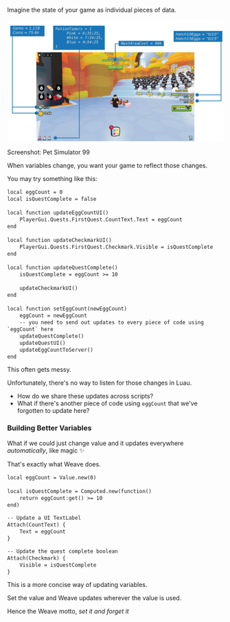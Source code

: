 Imagine the state of your game as individual pieces of data.

![An example of a game's UI, with some variables labelled and linked to parts of the UI.](assets/Game-UI-Variables-Dark.png)

<figcaption>Screenshot: Pet Simulator 99</figcaption>

When variables change, you want your game to reflect those changes.

You may try something like this:

```luau
local eggCount = 0
local isQuestComplete = false

local function updateEggCountUI()
	PlayerGui.Quests.FirstQuest.CountText.Text = eggCount
end

local function updateCheckmarkUI()
	PlayerGui.Quests.FirstQuest.Checkmark.Visible = isQuestComplete
end

local function updateQuestComplete()
	isQuestComplete = eggCount >= 10

	updateCheckmarkUI()
end

local function setEggCount(newEggCount)
	eggCount = newEggCount
	-- you need to send out updates to every piece of code using `eggCount` here
	updateQuestComplete()
	updateQuestUI()
	updateEggCountToServer()
end
```

This often gets messy.

Unfortunately, there's no way to listen for those changes in Luau.

- How do we share these updates across scripts?
- What if there's another piece of code using `eggCount` that we've forgotten to update here?

### Building Better Variables

What if we could just change value and it updates everywhere _automatically_, like magic ✨

That's exactly what Weave does.

```luau
local eggCount = Value.new(0)

local isQuestComplete = Computed.new(function()
	return eggCount:get() >= 10
end)
```

```luau
-- Update a UI TextLabel
Attach(CountText) {
	Text = eggCount
}
```

```luau
-- Update the quest complete boolean
Attach(Checkmark) {
	Visible = isQuestComplete
}
```

This is a more concise way of updating variables.

Set the value and Weave updates wherever the value is used.

Hence the Weave motto, _set it and forget it_
